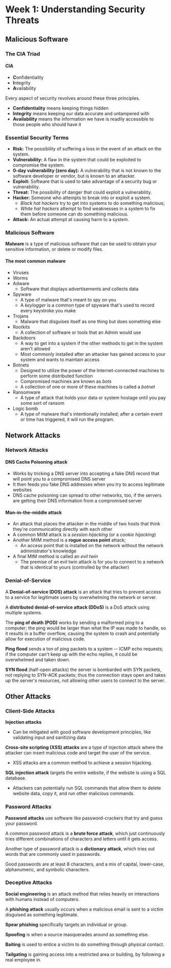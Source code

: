 # Week 1: Understanding Security Threats

## Malicious Software

### The CIA Triad

#### CIA
- **C**onfidentiality
- **I**ntegrity
- **A**vailability

Every aspect of security revolves around these three principles.

- **Confidentiality** means keeping things hidden
- **Integrity** means keeping our data accurate and untampered with
- **Availability** means the information we have is readily accessible to those people who should have it

### Essential Security Terms

- **Risk:** The possibility of suffering a loss in the event of an attack on the system.
- **Vulnerability:** A flaw in the system that could be exploited to compromise the system.
- **0-day vulnerability (zero day):** A vulnerability that is not known to the software developer or vendor, but is known to an attacker.
- **Exploit:** Software that is used to take advantage of a security bug or vulnerability.
- **Threat:** The possibility of danger that could exploit a vulnerability.
- **Hacker:** Someone who attempts to break into or exploit a system.
  - *Black hat hackers* try to get into systems to do something malicious;
  - *White hat hackers* attempt to find weaknesses in a system to fix them before someone can do something malicious.
- **Attack:** An actual attempt at causing harm to a system.


### Malicious Software

**Malware** is a type of malicious software that can be used to obtain your sensitive information, or delete or modify files.

#### The most common malware
- Viruses
- Worms
- Adware
  - Software that displays advertisements and collects data
- Spyware
  - A type of malware that's meant to spy on you
  - A *keylogger* is a common type of spyware that's used to record every keystroke you make
- Trojans
  - Malware that disguises itself as one thing but does something else
- Rootkits
  - A collection of software or tools that an Admin would use
- Backdoors
  - A way to get into a system if the other methods to get in the system aren't allowed
  - Most commonly installed after an attacker has gained access to your system and wants to maintain access
- Botnets
  - Designed to utilize the power of the Internet-connected machines to perform some distributed function
  - Compromised machines are known as *bots*
  - A collection of one or more of these machines is called a *botnet*
- Ransomware
  - A type of attack that holds your data or system hostage until you pay some sort of ransom
- Logic bomb
  - A type of malware that's intentionally installed; after a certain event or time has triggered, it will run the program.


## Network Attacks

### Network Attacks

#### DNS Cache Poisoning attack
- Works by tricking a DNS server into accepting a fake DNS record that will point you to a compromised DNS server
- It then feeds you fake DNS addresses when you try to access legitimate websites
- DNS cache poisoning can spread to other networks, too, if the servers are getting their DNS information from a compromised server

#### Man-in-the-middle attack
- An attack that places the attacker in the middle of two hosts that think they're communicating directly with each other
- A common MitM attack is a *session hijacking* (or a *cookie hijacking*)
- Another MitM method is a **rogue access point** attack;
  - An access point that is installed on the network without the network administrator's knowledge
- A final MtM method is called an *evil twin* 
  - The premise of an evil twin attack is for you to connect to a network that is identical to yours (controlled by the attacker)


### Denial-of-Service

A **Denial-of-service (DOS) attack** is an attack that tries to prevent access to a service for legitimate users by overwhelming the network or server.

A **distributed denial-of-service attack (DDoS)** is a DoS attack using multiple systems.

The **ping of death (POD)** works by sending a malformed ping to a computer; the ping would be larger than what the IP was made to handle, so it results in a buffer overflow, causing the system to crash and potentially allow for execution of malicious code.

**Ping flood** sends a ton of ping packets to a system -- ICMP echo requests; if the computer can't keep up with the echo replies, it could be overwhelmed and taken down.

**SYN flood** (half-open attacks) the server is bombarded with SYN packets, not replying to SYN-ACK packets; thus the connection stays open and takes up the server's resources, not allowing other users to connect to the server.


## Other Attacks

### Client-Side Attacks

**Injection attacks** 
- Can be mitigated with good software development principles, like validating input and sanitizing data

**Cross-site scripting (XSS) attacks** are a type of injection attack where the attacker can insert malicious code and target the user of the service.
- XSS attacks are a common method to achieve a session hijacking.

**SQL injection attack** targets the entire website, if the website is using a SQL database.
- Attackers can potentially run SQL commands that allow them to delete website data, copy it, and run other malicious commands.


### Password Attacks

**Password attacks** use software like password-crackers that try and guess your password.

A common password attack is a **brute force attack**, which just continuously tries different combinations of characters and letters until it gets access.

Another type of password attack is a **dictionary attack**, which tries out words that are commonly used in passwords.

Good passwords are at least 8 characters, and a mix of capital, lower-case, alphanumeric, and symbolic characters.


### Deceptive Attacks

**Social engineering** is an attack method that relies heavily on interactions with humans instead of computers.

A **phishing attack** usually occurs when a malicious email is sent to a victim disguised as something legitimate.

**Spear phishing** specifically targets an individual or group.

**Spoofing** is when a source masquerades around as something else.

**Baiting** is used to entice a victim to do something through physical contact.

**Tailgating** is gaining access into a restricted area or building, by following a real employee in.
